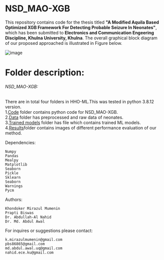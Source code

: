 # NSD_MAO-XGB

This repository contains code for the thesis titled **"A Modified Aquila Based Optimized XGB Framework For Detecting Probable Seizure In Neonates"**, which has been submitted to **Electronics and Communication Engeering Discipline, Khulna University, Khulna**. The overall graphical block diagram of our proposed approached is illustrated in Figure below.
  

![image](https://user-images.githubusercontent.com/81968951/215566515-fd1e312d-3ac4-4390-9624-039001581f3a.png)



# Folder description:
###### NSD_MAO-XGB: 
There are in total four folders in HHO-ML.This was tested in python  3.8.12 version.<br />
1.[Code](https://github.com/MIrazul29/NSD_MAO-XGB/tree/main/Code) folder contains python code for NSD_MAO-XGB. <br />
2.[Data](https://github.com/MIrazul29/NSD_MAO-XGB/tree/main/Data) folder has preprocessed and raw data of neonates.<br />
3.[Trained models](https://github.com/MIrazul29/NSD_MAO-XGB/tree/main/Trained%20Models) folder has file which contains trained  ML models. <br/>
4.[Results](https://github.com/MIrazul29/NSD_MAO-XGB/tree/main/Results)folder contains images of different performance evaluation of our method.<br />

Dependencies:
```
Numpy
Pandas 
Mealpy
Matplotlib
Seaborn
Pickle
Sklearn
Seaborn
Warnings
Pycm
```


Authors:
 ```
Khondoker Mirazul Mumenin
Prapti Biswas
Dr. Abdullah-Al Nahid
Dr. Md. Abdul Awal

```
For inquires or suggestions please contact:
```
k.mirazulmumenin@gmail.com
pbs86865@gmail.com
md.abdul.awal.uq@gmail.com
nahid.ece.ku@gmail.com
```
